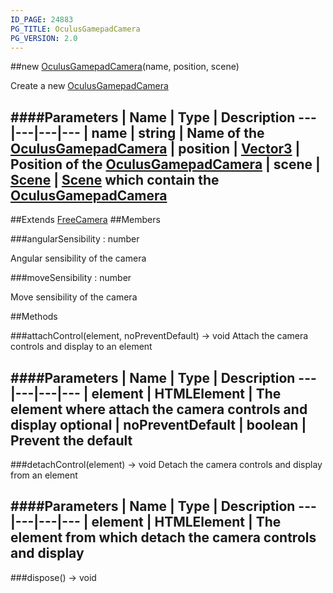 ```yaml
---
ID_PAGE: 24883
PG_TITLE: OculusGamepadCamera
PG_VERSION: 2.0
---
```

##new [OculusGamepadCamera](/classes/OculusGamepadCamera)(name, position, scene)



Create a new [OculusGamepadCamera](/classes/OculusGamepadCamera)




####Parameters
 | Name | Type | Description
---|---|---|---
 | name | string | Name of the [OculusGamepadCamera](/classes/OculusGamepadCamera)
 | position | [Vector3](/classes/Vector3) | Position of the [OculusGamepadCamera](/classes/OculusGamepadCamera)
 | scene | [Scene](/classes/Scene) | [Scene](/classes/Scene) which contain the [OculusGamepadCamera](/classes/OculusGamepadCamera)
---

##Extends [FreeCamera](/classes/FreeCamera)
##Members

###angularSensibility : number




Angular sensibility of the camera



###moveSensibility : number




Move sensibility of the camera











##Methods

###attachControl(element, noPreventDefault) &rarr; void
Attach the camera controls and display to an element





####Parameters
 | Name | Type | Description
---|---|---|---
 | element | HTMLElement | The element where attach the camera controls and display
optional | noPreventDefault | boolean | Prevent the default
---

###detachControl(element) &rarr; void
Detach the camera controls and display from an element





####Parameters
 | Name | Type | Description
---|---|---|---
 | element | HTMLElement | The element from which detach the camera controls and display
---

###dispose() &rarr; void

